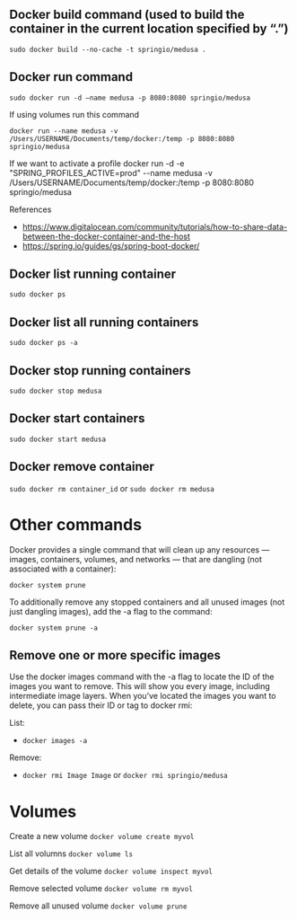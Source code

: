 ## Docker build command (used to build the container in the current location specified by “.”)
`sudo docker build --no-cache -t springio/medusa .`

## Docker run command
`sudo docker run -d –name medusa -p 8080:8080 springio/medusa`

If using volumes run this command

`docker run --name medusa -v /Users/USERNAME/Documents/temp/docker:/temp -p 8080:8080 springio/medusa`

If we want to activate a profile
docker run -d -e "SPRING_PROFILES_ACTIVE=prod" --name medusa -v /Users/USERNAME/Documents/temp/docker:/temp -p 8080:8080 springio/medusa

References 
- https://www.digitalocean.com/community/tutorials/how-to-share-data-between-the-docker-container-and-the-host
- https://spring.io/guides/gs/spring-boot-docker/

## Docker list running container
`sudo docker ps`

## Docker list all running containers
`sudo docker ps -a`

## Docker stop running containers
`sudo docker stop medusa`

## Docker start containers
`sudo docker start medusa`

## Docker remove container
`sudo docker rm container_id` or `sudo docker rm medusa`

# Other commands
Docker provides a single command that will clean up any resources — images, containers, volumes, and networks — that are dangling (not associated with a container):

`docker system prune`

To additionally remove any stopped containers and all unused images (not just dangling images), add the -a flag to the command:

`docker system prune -a`

## Remove one or more specific images
Use the docker images command with the -a flag to locate the ID of the images you want to remove. This will show you every image, including intermediate image layers. When you’ve located the images you want to delete, you can pass their ID or tag to docker rmi:

List:
- `docker images -a`

Remove:
- `docker rmi Image Image` or `docker rmi springio/medusa`


# Volumes
Create a new volume
`docker volume create myvol`

List all volumns
`docker volume ls`

Get details of the volume
`docker volume inspect myvol`

Remove selected volume
`docker volume rm myvol`

Remove all unused volume
`docker volume prune`